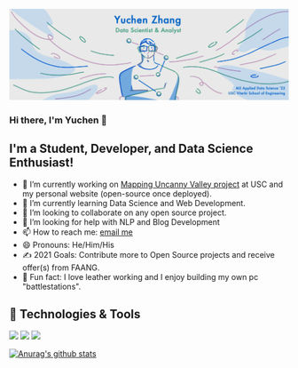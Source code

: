 <!--
**Anthonyive/anthonyive** is a ✨ _special_ ✨ repository because its `README.md` (this file) appears on your GitHub profile.

Here are some ideas to get you started:

- 🔭 I’m currently working on ...
- 🌱 I’m currently learning ...
- 👯 I’m looking to collaborate on ...
- 🤔 I’m looking for help with ...
- 💬 Ask me about ...
- 📫 How to reach me: ...
- 😄 Pronouns: ...
- ⚡ Fun fact: ...
-->

![header](./images/header-with-title-bg-color-1.png)

### Hi there, I'm Yuchen 👋️

## I'm a Student, Developer, and Data Science Enthusiast!
- 🔭 I’m currently working on [Mapping Uncanny Valley project](https://github.com/Anthonyive/Research-Mapping-Uncanny-Valley.git) at USC and my personal website (open-source once deployed).
- 🌱 I’m currently learning Data Science and Web Development.
- 👯 I’m looking to collaborate on any open source project.
- 🤔 I’m looking for help with NLP and Blog Development
- 📫 How to reach me: [email me](mailto:yzhang71@usc.edu)
- 😄 Pronouns: He/Him/His
- ✍️ 2021 Goals: Contribute more to Open Source projects and receive offer(s) from FAANG.
- 🤪 Fun fact: I love leather working and I enjoy building my own pc "battlestations".

## 🔨 Technologies & Tools
![](https://img.shields.io/badge/macOS-informational?style=flat-square&logo=Apple&logoColor=white)
![](https://img.shields.io/badge/Windows-informational?style=flat-square&logo=Windows&logoColor=white)
![](https://img.shields.io/badge/Ubuntu-informational?style=flat-square&logo=Ubuntu&logoColor=white)

[![Anurag's github stats](https://github-readme-stats.vercel.app/api?username=anuraghazra)](https://github.com/anuraghazra/github-readme-stats)

